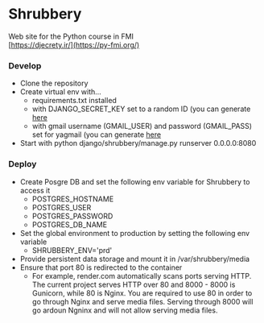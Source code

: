 # Shrubbery
Web site for the Python course in FMI  
[https://djecrety.ir/](https://py-fmi.org/)

### Develop
* Clone the repository
* Create virtual env with...
  * requirements.txt installed
  * with DJANGO_SECRET_KEY set to a random ID (you can generate [here](https://djecrety.ir/)
  * with gmail username (GMAIL_USER) and password (GMAIL_PASS) set for yagmail (you can generate [here](https://myaccount.google.com/apppasswords)
* Start with python django/shrubbery/manage.py runserver 0.0.0.0:8080

### Deploy
* Create Posgre DB and set the following env variable for Shrubbery to access it
  * POSTGRES_HOSTNAME
  * POSTGRES_USER
  * POSTGRES_PASSWORD
  * POSTGRES_DB_NAME
* Set the global environment to production by setting the following env variable
  * SHRUBBERY_ENV='prd'
* Provide persistent data storage and mount it in /var/shrubbery/media
* Ensure that port 80 is redirected to the container
  * For example, render.com automatically scans ports serving HTTP. The current project serves HTTP over 80 and 8000 - 8000 is Gunicorn, while 80 is Nginx. You are required to use 80 in order to go through Nginx and serve media files. Serving through 8000 will go ardoun Ngninx and will not allow serving media files.
